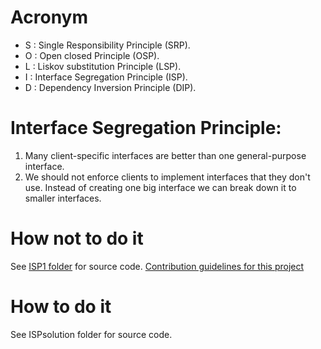 # Acronym
- S : Single Responsibility Principle (SRP).
- O : Open closed Principle (OSP).
- L : Liskov substitution Principle (LSP).
- I : Interface Segregation Principle (ISP).
- D : Dependency Inversion Principle (DIP).

# Interface Segregation Principle:
1. Many client-specific interfaces are better than one general-purpose interface.
2. We should not enforce clients to implement interfaces that they don't use. Instead of creating one big interface we can break down it to smaller interfaces.

# How not to do it
See [ISP1 folder](SOLID/ISP/ISP1) for source code.
[Contribution guidelines for this project](docs/CONTRIBUTING.md)

# How to do it
See ISPsolution folder for source code.
